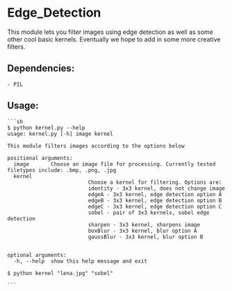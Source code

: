 # Edge_Detection
This module lets you filter images using edge detection as well as some other cool basic kernels. Eventually we hope to add in some more creative filters.
## Dependencies:
    - PIL 

## Usage:
    ```sh
    $ python kernel.py --help
    usage: kernel.py [-h] image kernel

    This module filters images according to the options below

    positional arguments:
      image       Choose an image file for processing. Currently tested filetypes include: .bmp, .png, .jpg
      kernel
                              Choose a kernel for filtering. Options are:
                              identity - 3x3 kernel, does not change image
                              edgeA - 3x3 kernel, edge detection option A
                              edgeB - 3x3 kernel, edge detection option B
                              edgeC - 3x3 kernel, edge detection option C
                              sobel - pair of 3x3 kernels, sobel edge detection
                              sharpen - 3x3 kernel, sharpens image
                              boxBlur - 3x3 kernel, blur option A
                              gaussBlur - 3x3 kernel, blur option B


    optional arguments:
      -h, --help  show this help message and exit
    
    $ python kernel "lena.jpg" "sobel"

    ```
